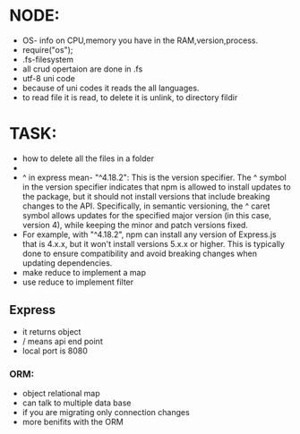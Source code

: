 # NODE:
- OS- info on CPU,memory you have in the RAM,version,process.
- require("os");
- .fs-filesystem
- all crud opertaion are done in .fs
- utf-8 uni code
- because of uni codes it reads the all languages.
- to read file it is read, to delete it is unlink, to directory fildir
# TASK:
- how to delete all the files in a folder
- 
- ^ in express mean- "^4.18.2": This is the version specifier.
The ^ symbol in the version specifier indicates that npm is allowed to install updates to the package, but it should not install versions that include breaking changes to the API. Specifically, in semantic versioning, the ^ caret symbol allows updates for the specified major version (in this case, version 4), while keeping the minor and patch versions fixed.
- For example, with "^4.18.2", npm can install any version of Express.js that is 4.x.x, but it won't install versions 5.x.x or higher. This is typically done to ensure compatibility and avoid breaking changes when updating dependencies.
-  make reduce to implement a map
- use reduce to implement filter
## Express
- it returns object
- / means api end point
- local port is 8080
### ORM:
- object relational map
- can talk to multiple data base
- if you are migrating only connection changes
- more benifits with the ORM